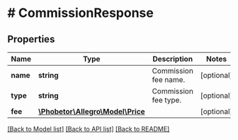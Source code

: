 # # CommissionResponse

## Properties

Name | Type | Description | Notes
------------ | ------------- | ------------- | -------------
**name** | **string** | Commission fee name. | [optional]
**type** | **string** | Commission fee type. | [optional]
**fee** | [**\Phobetor\Allegro\Model\Price**](Price.md) |  | [optional]

[[Back to Model list]](../../README.md#models) [[Back to API list]](../../README.md#endpoints) [[Back to README]](../../README.md)
